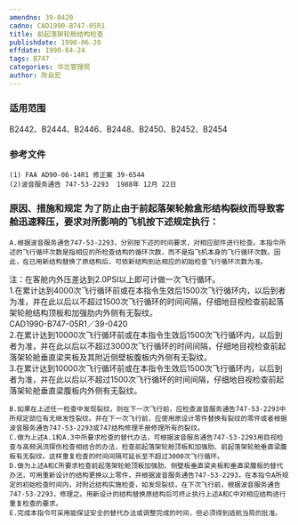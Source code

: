 ```yaml
---
amendno: 39-0420  
cadno: CAD1990-B747-05R1  
title: 前起落架轮舱结构检查  
publishdate: 1990-06-20  
effdate: 1990-04-24  
tags: B747  
categories: 华北管理局  
author: 陈岳宏  
---
```

  
### 适用范围  
B2442、B2444、B2446、B2448、B2450、B2452、B2454  
  
<!--more-->  
### 参考文件  
    (1) FAA AD90-06-14R1 修正案 39-6544  
    (2)波音服务通告 747-53-2293  1988年 12月 22日  
  
### 原因、措施和规定     为了防止由于前起落架轮舱盒形结构裂纹而导致客舱迅速释压，要求对所影响的飞机按下述规定执行：  
    A.根据波音服务通告747-53-2293，分别按下述的时间要求，对相应部件进行检查。本指令所述的飞行循环次数是指相应的所检查结构的循环次数，而不是指飞机本身的飞行循环次数。因此，在已用新结构替换了原结构后，可依新结构到达相应的初始检查飞行循环次数为准。  
注：在客舱内外压差达到2.0PSI以上即可计做一次飞行循环。  
     1.在累计达到4000次飞行循环前或在本指令生效后1500次飞行循环内，以后到者为准，并在此以后以不超过1500次飞行循环的时间间隔，仔细地目视检查前起落架轮舱结构顶板和加强肋内外侧有无裂纹。  
  CAD1990-B747-05R1／39-0420  
     2.在累计达到10000次飞行循环前或在本指令生效后1500次飞行循环内，以后到者为准，并在此以后以不超过3000次飞行循环的时间间隔，仔细地目视检查前起落架轮舱垂直梁夹板及其附近侧壁板腹板内外侧有无裂纹。  
     3.在累计达到10000次飞行循环前或在本指令生效后1500次飞行循环内，以后到者为准，并在此以后以不超过1500次飞行循环的时间间隔，仔细地目视检查前起落架轮舱垂直梁腹板内外侧有无裂纹。  
  
    B.如果在上述任一检查中发现裂纹，则在下一次飞行前，应检查波音服务通告747-53-2293中所规定部位有无继发性裂纹。并在下一次飞行前，应使用原设计零件替换有裂纹的零件或者根据波音服务通告747-53-2293或747结构修理手册修理所有的裂纹。  
    C.做为上述A.1和A.3中所要求检查的替代办法，可根据波音服务通告747-53-2293用目视检查与高频涡流探伤检查相结合的办法，检查前起落架轮舱顶板和加强肋、前起落架轮舱垂直梁腹板有无裂纹。这样重复检查的时间间隔可延长至不超过3000次飞行循环。  
    D.做为上述A和C所要求检查前起落架轮舱顶板加强肋、侧壁板垂直梁夹板和垂直梁腹板的替代办法，可用重新设计的结构更换以上零件，并根据波音服务通告747-53-2293，在本指令A所规定的初始检查时间内，对附近结构实施检查，如发现裂纹，在下次飞行前，根据波音服务通告747-53-2293，修理之。用新设计的结构替换原结构后可终止执行上述A和C中对相应结构进行重复检查的要求。  
    E.完成本指令可采用能保证安全的替代办法或调整完成的时间，但必须得到适航当局的批准。  
  
